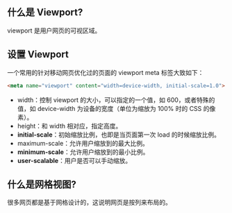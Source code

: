 







## 什么是 Viewport?

viewport 是用户网页的可视区域。







## 设置 Viewport

一个常用的针对移动网页优化过的页面的 viewport meta 标签大致如下：

```html
<meta name="viewport" content="width=device-width, initial-scale=1.0">
```

- width：控制 viewport 的大小，可以指定的一个值，如 600，或者特殊的值，如 device-width 为设备的宽度（单位为缩放为 100% 时的 CSS 的像素）。
- height：和 width 相对应，指定高度。
- **initial-scale**：初始缩放比例，也即是当页面第一次 load 的时候缩放比例。
- maximum-scale：允许用户缩放到的最大比例。
- **minimum-scale**：允许用户缩放到的最小比例。
- **user-scalable**：用户是否可以手动缩放。









## 什么是网格视图?

很多网页都是基于网格设计的，这说明网页是按列来布局的。





